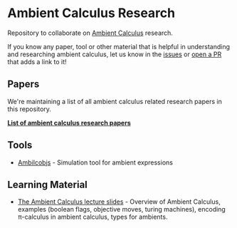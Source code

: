 # Ambient Calculus Research

Repository to collaborate on [Ambient Calculus](https://en.wikipedia.org/wiki/Ambient_calculus) research.

If you know any paper, tool or other material that is helpful in understanding and researching ambient calculus, let us know in the [issues](https://github.com/ambientsprotocol/research-ambients/issues) or [open a PR](https://github.com/ambientsprotocol/research-ambients/pulls) that adds a link to it!

## Papers

We're maintaining a list of all ambient calculus related research papers in this repository.

**[List of ambient calculus research papers](https://github.com/ambientsprotocol/research-ambients/blob/master/ambient-calculus-papers.md)**

## Tools

- [AmbiIcobjs](https://www-sop.inria.fr/mimosa/ambicobjs/) - Simulation tool for ambient expressions

## Learning Material

- [The Ambient Calculus lecture slides](http://fpl.cs.depaul.edu/jriely/547/extras/ncsm_iii_bertinoro.pdf) - Overview of Ambient Calculus, examples (boolean flags, objective moves, turing machines), encoding π-calculus in ambient calculus, types for ambients.
